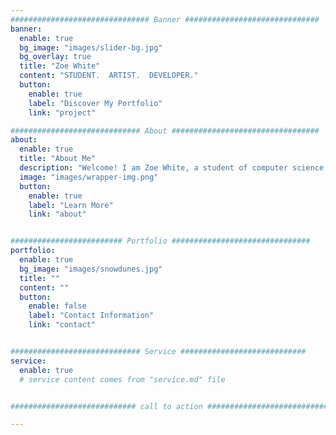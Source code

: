 ```yaml
---
############################### Banner ##############################
banner:
  enable: true
  bg_image: "images/slider-bg.jpg"
  bg_overlay: true
  title: "Zoe White"
  content: "STUDENT.  ARTIST.  DEVELOPER."
  button:
    enable: true
    label: "Discover My Portfolio"
    link: "project"

############################# About #################################
about:
  enable: true
  title: "About Me"
  description: "Welcome! I am Zoe White, a student of computer science and art. My passions lie where these two subjects meet and I am pursuing opportunities which will give me experience in either, but preferably both, of these areas."
  image: "images/wrapper-img.png"
  button:
    enable: true
    label: "Learn More"
    link: "about"


######################### Portfolio ###############################
portfolio:
  enable: true
  bg_image: "images/snowdunes.jpg"
  title: ""
  content: ""
  button:
    enable: false
    label: "Contact Information"
    link: "contact"


############################# Service ############################
service:
  enable: true
  # service content comes from "service.md" file


############################ call to action ###########################

---
```

